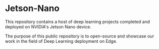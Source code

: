 # Jetson-Nano
This repository contains a host of deep learning projects completed and deployed on NVIDIA's Jetson Nano device.

The purpose of this public repository is to open-source and showcase our work in the field of Deep Learning deployment on Edge.

